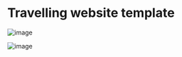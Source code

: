 # Travelling website template

![image](https://user-images.githubusercontent.com/46509072/97248318-d3a87a80-1801-11eb-8804-ecaac112331c.png)

![image](https://user-images.githubusercontent.com/46509072/97248368-ee7aef00-1801-11eb-8da0-cfdffb2184c8.png)
